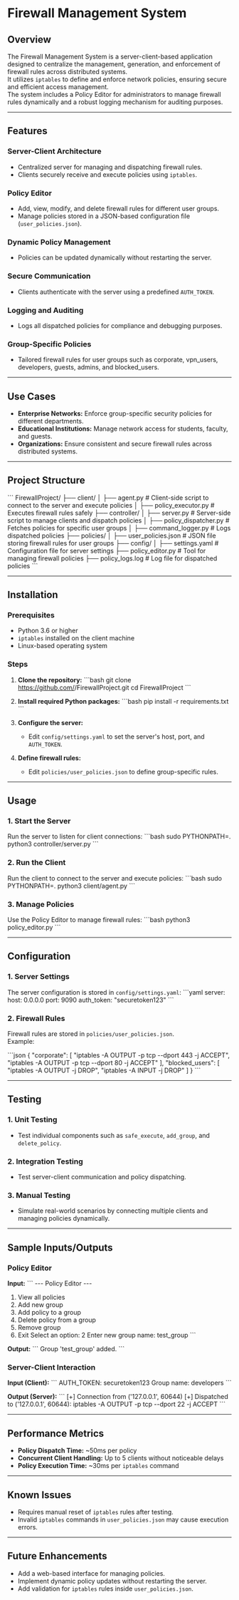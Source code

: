 
# Firewall Management System

## Overview
The Firewall Management System is a server-client-based application designed to centralize the management, generation, and enforcement of firewall rules across distributed systems.  
It utilizes `iptables` to define and enforce network policies, ensuring secure and efficient access management.  
The system includes a Policy Editor for administrators to manage firewall rules dynamically and a robust logging mechanism for auditing purposes.

---

## Features

### Server-Client Architecture
- Centralized server for managing and dispatching firewall rules.
- Clients securely receive and execute policies using `iptables`.

### Policy Editor
- Add, view, modify, and delete firewall rules for different user groups.
- Manage policies stored in a JSON-based configuration file (`user_policies.json`).

### Dynamic Policy Management
- Policies can be updated dynamically without restarting the server.

### Secure Communication
- Clients authenticate with the server using a predefined `AUTH_TOKEN`.

### Logging and Auditing
- Logs all dispatched policies for compliance and debugging purposes.

### Group-Specific Policies
- Tailored firewall rules for user groups such as corporate, vpn_users, developers, guests, admins, and blocked_users.

---

## Use Cases
- **Enterprise Networks:** Enforce group-specific security policies for different departments.
- **Educational Institutions:** Manage network access for students, faculty, and guests.
- **Organizations:** Ensure consistent and secure firewall rules across distributed systems.

---

## Project Structure

\`\`\`
FirewallProject/
├── client/
│   ├── agent.py               # Client-side script to connect to the server and execute policies
│   ├── policy_executor.py     # Executes firewall rules safely
├── controller/
│   ├── server.py              # Server-side script to manage clients and dispatch policies
│   ├── policy_dispatcher.py   # Fetches policies for specific user groups
│   ├── command_logger.py      # Logs dispatched policies
├── policies/
│   ├── user_policies.json     # JSON file storing firewall rules for user groups
├── config/
│   ├── settings.yaml          # Configuration file for server settings
├── policy_editor.py           # Tool for managing firewall policies
├── policy_logs.log            # Log file for dispatched policies
\`\`\`

---

## Installation

### Prerequisites
- Python 3.6 or higher
- `iptables` installed on the client machine
- Linux-based operating system

### Steps

1. **Clone the repository:**
   \`\`\`bash
   git clone https://github.com/<your-username>/FirewallProject.git
   cd FirewallProject
   \`\`\`

2. **Install required Python packages:**
   \`\`\`bash
   pip install -r requirements.txt
   \`\`\`

3. **Configure the server:**
   - Edit `config/settings.yaml` to set the server's host, port, and `AUTH_TOKEN`.

4. **Define firewall rules:**
   - Edit `policies/user_policies.json` to define group-specific rules.

---

## Usage

### 1. Start the Server
Run the server to listen for client connections:
\`\`\`bash
sudo PYTHONPATH=. python3 controller/server.py
\`\`\`

### 2. Run the Client
Run the client to connect to the server and execute policies:
\`\`\`bash
sudo PYTHONPATH=. python3 client/agent.py
\`\`\`

### 3. Manage Policies
Use the Policy Editor to manage firewall rules:
\`\`\`bash
python3 policy_editor.py
\`\`\`

---

## Configuration

### 1. Server Settings
The server configuration is stored in `config/settings.yaml`:
\`\`\`yaml
server:
  host: 0.0.0.0
  port: 9090
  auth_token: "securetoken123"
\`\`\`

### 2. Firewall Rules
Firewall rules are stored in `policies/user_policies.json`.  
Example:

\`\`\`json
{
  "corporate": [
    "iptables -A OUTPUT -p tcp --dport 443 -j ACCEPT",
    "iptables -A OUTPUT -p tcp --dport 80 -j ACCEPT"
  ],
  "blocked_users": [
    "iptables -A OUTPUT -j DROP",
    "iptables -A INPUT -j DROP"
  ]
}
\`\`\`

---

## Testing

### 1. Unit Testing
- Test individual components such as `safe_execute`, `add_group`, and `delete_policy`.

### 2. Integration Testing
- Test server-client communication and policy dispatching.

### 3. Manual Testing
- Simulate real-world scenarios by connecting multiple clients and managing policies dynamically.

---

## Sample Inputs/Outputs

### Policy Editor
**Input:**
\`\`\`
--- Policy Editor ---
1. View all policies
2. Add new group
3. Add policy to a group
4. Delete policy from a group
5. Remove group
6. Exit
Select an option: 2
Enter new group name: test_group
\`\`\`

**Output:**
\`\`\`
Group 'test_group' added.
\`\`\`

### Server-Client Interaction
**Input (Client):**
\`\`\`
AUTH_TOKEN: securetoken123
Group name: developers
\`\`\`

**Output (Server):**
\`\`\`
[+] Connection from ('127.0.0.1', 60644)
[+] Dispatched to ('127.0.0.1', 60644): iptables -A OUTPUT -p tcp --dport 22 -j ACCEPT
\`\`\`

---

## Performance Metrics

- **Policy Dispatch Time:** ~50ms per policy
- **Concurrent Client Handling:** Up to 5 clients without noticeable delays
- **Policy Execution Time:** ~30ms per `iptables` command

---

## Known Issues

- Requires manual reset of `iptables` rules after testing.
- Invalid `iptables` commands in `user_policies.json` may cause execution errors.

---

## Future Enhancements

- Add a web-based interface for managing policies.
- Implement dynamic policy updates without restarting the server.
- Add validation for `iptables` rules inside `user_policies.json`.
